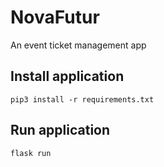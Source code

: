 # NovaFutur
An event ticket management app

## Install application
```pip3 install -r requirements.txt```

## Run application
```flask run```
